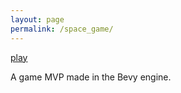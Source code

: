 ```yaml
---
layout: page
permalink: /space_game/
---
```

[play](/space_game/play)

A game MVP made in the Bevy engine.
